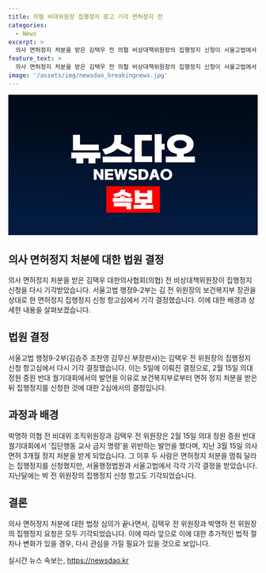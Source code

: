 ```yaml
---
title: 의협 비대위원장 집행정지 항고 기각 면허정지 전
categories:
  - News
excerpt: >
  의사 면허정지 처분을 받은 김택우 전 의협 비상대책위원장의 집행정지 신청이 서울고법에서 기각됐다. 이에 이어 박명하 전 의협 비대위 조직위원장의 집행정지 신청도 기각된 상황이다. 정부는 두 사람이 지난 2월 15일 의대 정원 증원 반대 궐기대회에서의 발언으로 의사 면허 3개월 정지 처분을 내렸는데, 이에 대한 집행정지 신청이 더 이상 힘들어진 셈이다.
feature_text: >
  의사 면허정지 처분을 받은 김택우 전 의협 비상대책위원장의 집행정지 신청이 서울고법에서 기각됐다. 이에 이어 박명하 전 의협 비대위 조직위원장의 집행정지 신청도 기각된 상황이다. 정부는 두 사람이 지난 2월 15일 의대 정원 증원 반대 궐기대회에서의 발언으로 의사 면허 3개월 정지 처분을 내렸는데, 이에 대한 집행정지 신청이 더 이상 힘들어진 셈이다.
image: '/assets/img/newsdao_breakingnews.jpg'
---
```


<p><img src="/assets/img/newsdao_breakingnews.jpg" alt="ranknews 속보" /></p>

<h2>의사 면허정지 처분에 대한 법원 결정</h2>

<p data-ke-size="size16">의사 면허정지 처분을 받은 김택우 대한의사협회(의협) 전 비상대책위원장이 집행정지 신청을 다시 기각받았습니다. 서울고법 행정9-2부는 김 전 위원장의 보건복지부 장관을 상대로 한 면허정지 집행정지 신청 항고심에서 기각 결정했습니다. 이에 대한 배경과 상세한 내용을 살펴보겠습니다.</p>

<h2>법원 결정</h2>

<p data-ke-size="size16">서울고법 행정9-2부(김승주 조찬영 김무신 부장판사)는 김택우 전 위원장의 집행정지 신청 항고심에서 다시 기각 결정했습니다. 이는 5일에 이뤄진 결정으로, 2월 15일 의대 정원 증원 반대 궐기대회에서의 발언을 이유로 보건복지부로부터 면허 정지 처분을 받은 뒤 집행정지를 신청한 것에 대한 2심에서의 결정입니다.</p>

<h2>과정과 배경</h2>

<p data-ke-size="size16">박명하 의협 전 비대위 조직위원장과 김택우 전 위원장은 2월 15일 의대 정원 증원 반대 궐기대회에서 '집단행동 교사 금지 명령'을 위반하는 발언을 했다며, 지난 3월 15일 의사 면허 3개월 정지 처분을 받게 되었습니다. 그 이후 두 사람은 면허정지 처분을 멈춰 달라는 집행정지를 신청했지만, 서울행정법원과 서울고법에서 각각 기각 결정을 받았습니다. 지난달에는 박 전 위원장의 집행정지 신청 항고도 기각되었습니다.</p>

<h2>결론</h2>

<p data-ke-size="size16">의사 면허정지 처분에 대한 법정 심의가 끝나면서, 김택우 전 위원장과 박명하 전 위원장의 집행정지 요청은 모두 기각되었습니다. 이에 따라 앞으로 이에 대한 추가적인 법적 절차나 변화가 있을 경우, 다시 관심을 가질 필요가 있을 것으로 보입니다.</p>
실시간 뉴스 속보는, <a href="https://newsdao.kr" rel="dofollow">https://newsdao.kr</a>


